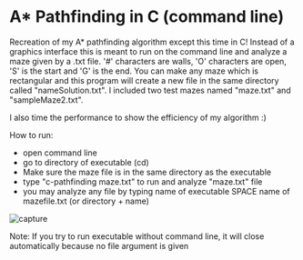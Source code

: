 # A* Pathfinding in C (command line)

Recreation of my A* pathfinding algorithm except this time in C! Instead of a graphics interface this is meant to run on the command line and analyze a maze given by a .txt file. '#' characters are walls, 'O' characters are open, 'S' is the start and 'G' is the end. You can make any maze which is rectangular and this program will create a new file in the same directory called "nameSolution.txt". I included two test mazes named "maze.txt" and "sampleMaze2.txt". 

I also time the performance to show the efficiency of my algorithm :)

How to run:
- open command line
- go to directory of executable (cd)
- Make sure the maze file is in the same directory as the executable
- type "c-pathfinding maze.txt" to run and analyze "maze.txt" file
- you may analyze any file by typing name of executable SPACE name of mazefile.txt (or directory + name)

![capture](https://cloud.githubusercontent.com/assets/25334129/22401330/d81b8fee-e59c-11e6-921c-477ee9362644.PNG)

Note: If you try to run executable without command line, it will close automatically because no file argument is given
